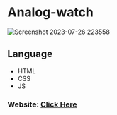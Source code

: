# Analog-watch

![Screenshot 2023-07-26 223558](https://github.com/UtshadasCSE/Analog-watch/assets/75168319/0123fd49-b079-45dd-9a2b-625b7bd98402)


## Language
<ul>
  <li>HTML</li>
  <li>CSS</li>
  <li>JS</li>
</ul>

### Website: <a href="https://timedeko.netlify.app/">Click Here </a>



